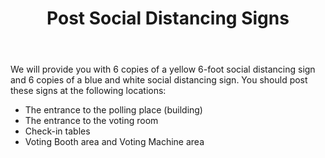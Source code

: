 ﻿---
section: "BEFORE ELECTION DAY"
title: "Slide 13"
title: "Post Social Distancing Signs"
layout: slide
---

We will provide you with 6 copies of a yellow 6-foot social distancing sign and 6 copies of a blue and white social distancing sign. You should post these signs at the following locations:

- The entrance to the polling place (building)
- The entrance to the voting room
- Check-in tables
- Voting Booth area and Voting Machine area